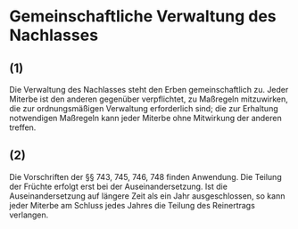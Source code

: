 # Gemeinschaftliche Verwaltung des Nachlasses



## (1)

 Die Verwaltung des Nachlasses steht den Erben gemeinschaftlich zu. Jeder Miterbe ist den anderen gegenüber verpflichtet, zu Maßregeln mitzuwirken, die zur ordnungsmäßigen Verwaltung erforderlich sind; die zur Erhaltung notwendigen Maßregeln kann jeder Miterbe ohne Mitwirkung der anderen treffen.

## (2)

 Die Vorschriften der §§ 743, 745, 746, 748 finden Anwendung. Die Teilung der Früchte erfolgt erst bei der Auseinandersetzung. Ist die Auseinandersetzung auf längere Zeit als ein Jahr ausgeschlossen, so kann jeder Miterbe am Schluss jedes Jahres die Teilung des Reinertrags verlangen. 

